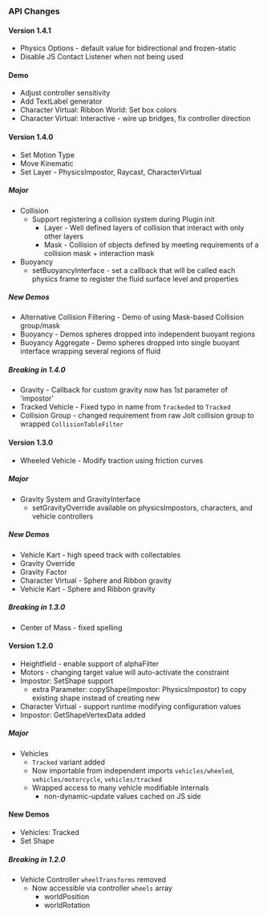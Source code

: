 
### API Changes

#### Version 1.4.1
* Physics Options - default value for bidirectional and frozen-static
* Disable JS Contact Listener when not being used

#### Demo
* Adjust controller sensitivity
* Add TextLabel generator
* Character Virtual: Ribbon World: Set box colors
* Character Virtual: Interactive - wire up bridges, fix controller direction

#### Version 1.4.0
* Set Motion Type
* Move Kinematic
* Set Layer - PhysicsImpostor, Raycast, CharacterVirtual

##### Major
* Collision
  * Support registering a collision system during Plugin init
    * Layer - Well defined layers of collision that interact with only other layers
    * Mask - Collision of objects defined by meeting requirements of a collision mask + interaction mask
* Buoyancy
  * setBuoyancyInterface - set a callback that will be called each physics frame to register the fluid surface level and properties

##### New Demos
* Alternative Collision Filtering - Demo of using Mask-based Collision group/mask
* Buoyancy - Demos spheres dropped into independent buoyant regions
* Buoyancy Aggregate - Demo spheres dropped into single buoyant interface wrapping several regions of fluid

##### Breaking in 1.4.0
* Gravity - Callback for custom gravity now has 1st parameter of 'impostor'
* Tracked Vehicle - Fixed typo in name from `Trackeded` to `Tracked`
* Collision Group - changed requirement from raw Jolt collision group to wrapped `CollisionTableFilter`


#### Version 1.3.0
* Wheeled Vehicle - Modify traction using friction curves

##### Major
* Gravity System and GravityInterface
  * setGravityOverride available on physicsImpostors, characters, and vehicle controllers

##### New Demos
* Vehicle Kart - high speed track with collectables
* Gravity Override
* Gravity Factor
* Character Virtual - Sphere and Ribbon gravity
* Vehicle Kart - Sphere and Ribbon gravity

##### Breaking in 1.3.0
* Center of Mass - fixed spelling

#### Version 1.2.0
* Heightfield - enable support of alphaFilter
* Motors - changing target value will auto-activate the constraint
* Impostor: SetShape support
  * extra Parameter: copyShape(impostor: PhysicsImpostor) to copy existing shape instead of creating new
* Character Virtual - support runtime modifying configuration values
* Impostor: GetShapeVertexData added

##### Major
* Vehicles
  * `Tracked` variant added
  * Now importable from independent imports `vehicles/wheeled`, `vehicles/motorcycle`, `vehicles/tracked`
  * Wrapped access to many vehicle modifiable internals
    * non-dynamic-update values cached on JS side

#### New Demos
* Vehicles: Tracked
* Set Shape

##### Breaking in 1.2.0
* Vehicle Controller `wheelTransforms` removed
  * Now accessible via controller `wheels` array
    * worldPosition
    * worldRotation